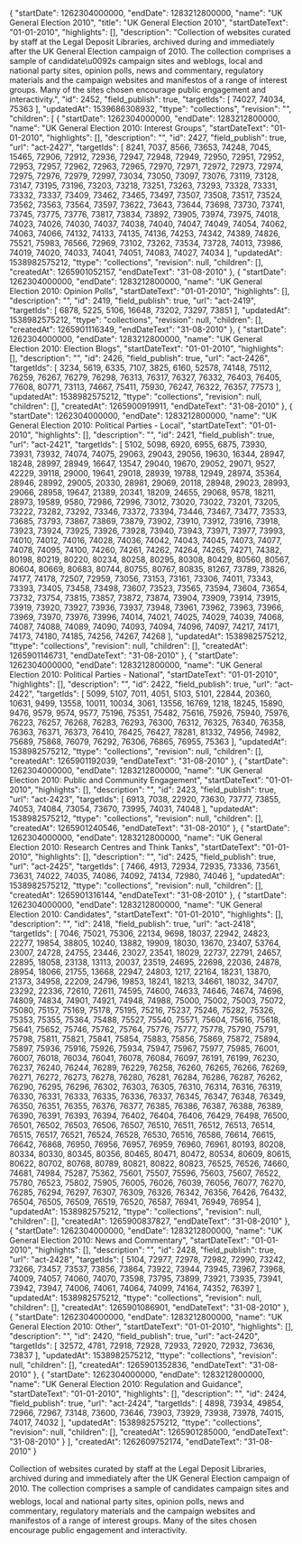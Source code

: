 {
  "startDate": 1262304000000, 
  "endDate": 1283212800000, 
  "name": "UK General Election 2010", 
  "title": "UK General Election 2010", 
  "startDateText": "01-01-2010", 
  "highlights": [], 
  "description": "Collection of websites curated by staff at the Legal Deposit Libraries, archived during and immediately after the UK General Election campaign of 2010. The collection comprises a sample of candidate\u0092s campaign sites and weblogs, local and national party sites, opinion polls, news and commentary, regulatory materials and the campaign websites and manifestos of a range of interest groups. Many of the sites chosen encourage public engagement and interactivity.", 
  "id": 2452, 
  "field_publish": true, 
  "targetIds": [
    74027, 
    74034, 
    75363
  ], 
  "updatedAt": 1539686308932, 
  "ttype": "collections", 
  "revision": "", 
  "children": [
    {
      "startDate": 1262304000000, 
      "endDate": 1283212800000, 
      "name": "UK General Election 2010: Interest Groups", 
      "startDateText": "01-01-2010", 
      "highlights": [], 
      "description": "", 
      "id": 2427, 
      "field_publish": true, 
      "url": "act-2427", 
      "targetIds": [
        8241, 
        7037, 
        8566, 
        73653, 
        74248, 
        7045, 
        15465, 
        72906, 
        72912, 
        72936, 
        72947, 
        72948, 
        72949, 
        72950, 
        72951, 
        72952, 
        72953, 
        72957, 
        72962, 
        72963, 
        72965, 
        72970, 
        72971, 
        72972, 
        72973, 
        72974, 
        72975, 
        72976, 
        72979, 
        72997, 
        73034, 
        73050, 
        73097, 
        73076, 
        73119, 
        73128, 
        73147, 
        73195, 
        73196, 
        73203, 
        73218, 
        73251, 
        73263, 
        73293, 
        73328, 
        73331, 
        73332, 
        73337, 
        73409, 
        73462, 
        73465, 
        73497, 
        73507, 
        73508, 
        73517, 
        73524, 
        73562, 
        73563, 
        73564, 
        73597, 
        73622, 
        73643, 
        73644, 
        73698, 
        73730, 
        73741, 
        73745, 
        73775, 
        73776, 
        73817, 
        73834, 
        73892, 
        73905, 
        73974, 
        73975, 
        74018, 
        74023, 
        74026, 
        74030, 
        74037, 
        74038, 
        74040, 
        74047, 
        74049, 
        74054, 
        74062, 
        74063, 
        74066, 
        74132, 
        74133, 
        74135, 
        74136, 
        74253, 
        74342, 
        74389, 
        74826, 
        75521, 
        75983, 
        76566, 
        72969, 
        73102, 
        73262, 
        73534, 
        73728, 
        74013, 
        73986, 
        74019, 
        74020, 
        74033, 
        74041, 
        74051, 
        74083, 
        74027, 
        74034
      ], 
      "updatedAt": 1538982575212, 
      "ttype": "collections", 
      "revision": null, 
      "children": [], 
      "createdAt": 1265901052157, 
      "endDateText": "31-08-2010"
    }, 
    {
      "startDate": 1262304000000, 
      "endDate": 1283212800000, 
      "name": "UK General Election 2010: Opinion Polls", 
      "startDateText": "01-01-2010", 
      "highlights": [], 
      "description": "", 
      "id": 2419, 
      "field_publish": true, 
      "url": "act-2419", 
      "targetIds": [
        6878, 
        5225, 
        5106, 
        16648, 
        73202, 
        73297, 
        73851
      ], 
      "updatedAt": 1538982575212, 
      "ttype": "collections", 
      "revision": null, 
      "children": [], 
      "createdAt": 1265901116349, 
      "endDateText": "31-08-2010"
    }, 
    {
      "startDate": 1262304000000, 
      "endDate": 1283212800000, 
      "name": "UK General Election 2010: Election Blogs", 
      "startDateText": "01-01-2010", 
      "highlights": [], 
      "description": "", 
      "id": 2426, 
      "field_publish": true, 
      "url": "act-2426", 
      "targetIds": [
        3234, 
        5619, 
        6335, 
        7107, 
        3825, 
        6160, 
        52578, 
        74148, 
        75112, 
        76259, 
        76267, 
        76279, 
        76298, 
        76313, 
        76317, 
        76327, 
        76332, 
        76403, 
        76405, 
        77608, 
        80771, 
        73113, 
        74667, 
        75411, 
        75930, 
        76247, 
        76322, 
        76357, 
        77573
      ], 
      "updatedAt": 1538982575212, 
      "ttype": "collections", 
      "revision": null, 
      "children": [], 
      "createdAt": 1265900919911, 
      "endDateText": "31-08-2010"
    }, 
    {
      "startDate": 1262304000000, 
      "endDate": 1283212800000, 
      "name": "UK General Election 2010: Political Parties - Local", 
      "startDateText": "01-01-2010", 
      "highlights": [], 
      "description": "", 
      "id": 2421, 
      "field_publish": true, 
      "url": "act-2421", 
      "targetIds": [
        5102, 
        5098, 
        6920, 
        6955, 
        6875, 
        73930, 
        73931, 
        73932, 
        74074, 
        74075, 
        29063, 
        29043, 
        29056, 
        19630, 
        16344, 
        28947, 
        18248, 
        28997, 
        28949, 
        16647, 
        13547, 
        29040, 
        19670, 
        29052, 
        29071, 
        9527, 
        42229, 
        39118, 
        29000, 
        19641, 
        29018, 
        28939, 
        19788, 
        12949, 
        28974, 
        35364, 
        28946, 
        28992, 
        29005, 
        20330, 
        28981, 
        29069, 
        20118, 
        28948, 
        29023, 
        28993, 
        29066, 
        28958, 
        19647, 
        21389, 
        20341, 
        18209, 
        24655, 
        29068, 
        9578, 
        18211, 
        28973, 
        19589, 
        9580, 
        72986, 
        72996, 
        73012, 
        73020, 
        73022, 
        73201, 
        73205, 
        73222, 
        73282, 
        73292, 
        73346, 
        73372, 
        73394, 
        73446, 
        73467, 
        73477, 
        73533, 
        73685, 
        73793, 
        73867, 
        73869, 
        73879, 
        73902, 
        73910, 
        73912, 
        73916, 
        73918, 
        73923, 
        73924, 
        73925, 
        73926, 
        73928, 
        73940, 
        73943, 
        73971, 
        73977, 
        73993, 
        74010, 
        74012, 
        74016, 
        74028, 
        74036, 
        74042, 
        74043, 
        74045, 
        74073, 
        74077, 
        74078, 
        74095, 
        74100, 
        74260, 
        74261, 
        74262, 
        74264, 
        74265, 
        74271, 
        74382, 
        80198, 
        80219, 
        80220, 
        80234, 
        80258, 
        80295, 
        80308, 
        80429, 
        80560, 
        80567, 
        80604, 
        80669, 
        80683, 
        80744, 
        80755, 
        80767, 
        80835, 
        81267, 
        73789, 
        73826, 
        74177, 
        74178, 
        72507, 
        72959, 
        73056, 
        73153, 
        73161, 
        73306, 
        74011, 
        73343, 
        73393, 
        73405, 
        73458, 
        73498, 
        73607, 
        73523, 
        73565, 
        73594, 
        73604, 
        73654, 
        73732, 
        73754, 
        73815, 
        73857, 
        73872, 
        73874, 
        73904, 
        73909, 
        73914, 
        73915, 
        73919, 
        73920, 
        73927, 
        73936, 
        73937, 
        73948, 
        73961, 
        73962, 
        73963, 
        73966, 
        73969, 
        73970, 
        73976, 
        73996, 
        74014, 
        74021, 
        74025, 
        74029, 
        74039, 
        74068, 
        74087, 
        74088, 
        74089, 
        74090, 
        74093, 
        74094, 
        74096, 
        74097, 
        74217, 
        74171, 
        74173, 
        74180, 
        74185, 
        74256, 
        74267, 
        74268
      ], 
      "updatedAt": 1538982575212, 
      "ttype": "collections", 
      "revision": null, 
      "children": [], 
      "createdAt": 1265901146731, 
      "endDateText": "31-08-2010"
    }, 
    {
      "startDate": 1262304000000, 
      "endDate": 1283212800000, 
      "name": "UK General Election 2010: Political Parties - National", 
      "startDateText": "01-01-2010", 
      "highlights": [], 
      "description": "", 
      "id": 2422, 
      "field_publish": true, 
      "url": "act-2422", 
      "targetIds": [
        5099, 
        5107, 
        7011, 
        4051, 
        5103, 
        5101, 
        22844, 
        20360, 
        10631, 
        9499, 
        13558, 
        10011, 
        10034, 
        3061, 
        13556, 
        16769, 
        1218, 
        18245, 
        15890, 
        9476, 
        9579, 
        9574, 
        9577, 
        75196, 
        75351, 
        75482, 
        75616, 
        75926, 
        75940, 
        75976, 
        76223, 
        76257, 
        76268, 
        76283, 
        76293, 
        76300, 
        76312, 
        76325, 
        76340, 
        76358, 
        76363, 
        76371, 
        76373, 
        76410, 
        76425, 
        76427, 
        78281, 
        81332, 
        74956, 
        74982, 
        75689, 
        75868, 
        76079, 
        76292, 
        76306, 
        76865, 
        76955, 
        75363
      ], 
      "updatedAt": 1538982575212, 
      "ttype": "collections", 
      "revision": null, 
      "children": [], 
      "createdAt": 1265901192039, 
      "endDateText": "31-08-2010"
    }, 
    {
      "startDate": 1262304000000, 
      "endDate": 1283212800000, 
      "name": "UK General Election 2010: Public and Community Engagement", 
      "startDateText": "01-01-2010", 
      "highlights": [], 
      "description": "", 
      "id": 2423, 
      "field_publish": true, 
      "url": "act-2423", 
      "targetIds": [
        6913, 
        7038, 
        22920, 
        73630, 
        73777, 
        73855, 
        74053, 
        74084, 
        73054, 
        73670, 
        73995, 
        74031, 
        74048
      ], 
      "updatedAt": 1538982575212, 
      "ttype": "collections", 
      "revision": null, 
      "children": [], 
      "createdAt": 1265901240546, 
      "endDateText": "31-08-2010"
    }, 
    {
      "startDate": 1262304000000, 
      "endDate": 1283212800000, 
      "name": "UK General Election 2010: Research Centres and Think Tanks", 
      "startDateText": "01-01-2010", 
      "highlights": [], 
      "description": "", 
      "id": 2425, 
      "field_publish": true, 
      "url": "act-2425", 
      "targetIds": [
        7466, 
        4913, 
        72934, 
        72935, 
        73336, 
        73561, 
        73631, 
        74022, 
        74035, 
        74086, 
        74092, 
        74134, 
        72980, 
        74046
      ], 
      "updatedAt": 1538982575212, 
      "ttype": "collections", 
      "revision": null, 
      "children": [], 
      "createdAt": 1265901316144, 
      "endDateText": "31-08-2010"
    }, 
    {
      "startDate": 1262304000000, 
      "endDate": 1283212800000, 
      "name": "UK General Election 2010: Candidates", 
      "startDateText": "01-01-2010", 
      "highlights": [], 
      "description": "", 
      "id": 2418, 
      "field_publish": true, 
      "url": "act-2418", 
      "targetIds": [
        7046, 
        75021, 
        75306, 
        22134, 
        9698, 
        18037, 
        22942, 
        24823, 
        22277, 
        19854, 
        38805, 
        10240, 
        13882, 
        19909, 
        18030, 
        13670, 
        23407, 
        53764, 
        23007, 
        24728, 
        24755, 
        23446, 
        23027, 
        23541, 
        18029, 
        22737, 
        22791, 
        24657, 
        22895, 
        18058, 
        23138, 
        13113, 
        20037, 
        23519, 
        24695, 
        22698, 
        22036, 
        24878, 
        28954, 
        18066, 
        21755, 
        13668, 
        22947, 
        24803, 
        1217, 
        22164, 
        18231, 
        13870, 
        21373, 
        34958, 
        22209, 
        24796, 
        19853, 
        18241, 
        18213, 
        34661, 
        18032, 
        34707, 
        23292, 
        22336, 
        72610, 
        72611, 
        74595, 
        74600, 
        74633, 
        74646, 
        74674, 
        74696, 
        74809, 
        74834, 
        74901, 
        74921, 
        74948, 
        74988, 
        75000, 
        75002, 
        75003, 
        75072, 
        75080, 
        75157, 
        75169, 
        75178, 
        75195, 
        75216, 
        75237, 
        75246, 
        75282, 
        75326, 
        75353, 
        75355, 
        75364, 
        75488, 
        75527, 
        75540, 
        75571, 
        75604, 
        75616, 
        75618, 
        75641, 
        75652, 
        75746, 
        75762, 
        75764, 
        75776, 
        75777, 
        75778, 
        75790, 
        75791, 
        75798, 
        75811, 
        75821, 
        75841, 
        75854, 
        75883, 
        75856, 
        75869, 
        75872, 
        75894, 
        75897, 
        75936, 
        75916, 
        75926, 
        75934, 
        75947, 
        75967, 
        75977, 
        75985, 
        76001, 
        76007, 
        76018, 
        76034, 
        76041, 
        76078, 
        76084, 
        76097, 
        76191, 
        76199, 
        76230, 
        76237, 
        76240, 
        76244, 
        76289, 
        76229, 
        76258, 
        76260, 
        76265, 
        76266, 
        76269, 
        76271, 
        76272, 
        76273, 
        76278, 
        76280, 
        76281, 
        76284, 
        76286, 
        76287, 
        76262, 
        76290, 
        76295, 
        76296, 
        76302, 
        76303, 
        76305, 
        76310, 
        76314, 
        76316, 
        76319, 
        76330, 
        76331, 
        76333, 
        76335, 
        76336, 
        76337, 
        76345, 
        76347, 
        76348, 
        76349, 
        76350, 
        76351, 
        76355, 
        76376, 
        76377, 
        76385, 
        76386, 
        76387, 
        76388, 
        76389, 
        76390, 
        76391, 
        76393, 
        76394, 
        76402, 
        76404, 
        76406, 
        76429, 
        76498, 
        76500, 
        76501, 
        76502, 
        76503, 
        76506, 
        76507, 
        76510, 
        76511, 
        76512, 
        76513, 
        76514, 
        76515, 
        76517, 
        76521, 
        76524, 
        76528, 
        76530, 
        76516, 
        76586, 
        76614, 
        76615, 
        76642, 
        76868, 
        76950, 
        76956, 
        76957, 
        76959, 
        76960, 
        76961, 
        80193, 
        80208, 
        80334, 
        80330, 
        80345, 
        80356, 
        80465, 
        80471, 
        80472, 
        80534, 
        80609, 
        80615, 
        80622, 
        80702, 
        80768, 
        80789, 
        80821, 
        80822, 
        80823, 
        76525, 
        76526, 
        74660, 
        74681, 
        74984, 
        75287, 
        75362, 
        75601, 
        75507, 
        75596, 
        75603, 
        75607, 
        76522, 
        75780, 
        76523, 
        75802, 
        75905, 
        76005, 
        76026, 
        76039, 
        76056, 
        76077, 
        76270, 
        76285, 
        76294, 
        76297, 
        76307, 
        76309, 
        76326, 
        76342, 
        76356, 
        76426, 
        76432, 
        76504, 
        76505, 
        76509, 
        76519, 
        76520, 
        76587, 
        76941, 
        76949, 
        76954
      ], 
      "updatedAt": 1538982575212, 
      "ttype": "collections", 
      "revision": null, 
      "children": [], 
      "createdAt": 1265900837827, 
      "endDateText": "31-08-2010"
    }, 
    {
      "startDate": 1262304000000, 
      "endDate": 1283212800000, 
      "name": "UK General Election 2010: News and Commentary", 
      "startDateText": "01-01-2010", 
      "highlights": [], 
      "description": "", 
      "id": 2428, 
      "field_publish": true, 
      "url": "act-2428", 
      "targetIds": [
        5104, 
        72977, 
        72978, 
        72982, 
        72990, 
        73242, 
        73266, 
        73457, 
        73537, 
        73856, 
        73864, 
        73922, 
        73944, 
        73945, 
        73967, 
        73968, 
        74009, 
        74057, 
        74060, 
        74070, 
        73598, 
        73795, 
        73899, 
        73921, 
        73935, 
        73941, 
        73942, 
        73947, 
        74006, 
        74061, 
        74064, 
        74099, 
        74164, 
        74352, 
        76397
      ], 
      "updatedAt": 1538982575212, 
      "ttype": "collections", 
      "revision": null, 
      "children": [], 
      "createdAt": 1265901086901, 
      "endDateText": "31-08-2010"
    }, 
    {
      "startDate": 1262304000000, 
      "endDate": 1283212800000, 
      "name": "UK General Election 2010: Other", 
      "startDateText": "01-01-2010", 
      "highlights": [], 
      "description": "", 
      "id": 2420, 
      "field_publish": true, 
      "url": "act-2420", 
      "targetIds": [
        32572, 
        4781, 
        72918, 
        72928, 
        72933, 
        72920, 
        72932, 
        73636, 
        73837
      ], 
      "updatedAt": 1538982575212, 
      "ttype": "collections", 
      "revision": null, 
      "children": [], 
      "createdAt": 1265901352836, 
      "endDateText": "31-08-2010"
    }, 
    {
      "startDate": 1262304000000, 
      "endDate": 1283212800000, 
      "name": "UK General Election 2010: Regulation and Guidance", 
      "startDateText": "01-01-2010", 
      "highlights": [], 
      "description": "", 
      "id": 2424, 
      "field_publish": true, 
      "url": "act-2424", 
      "targetIds": [
        4898, 
        73934, 
        49854, 
        72966, 
        72967, 
        73148, 
        73600, 
        73646, 
        73903, 
        73929, 
        73938, 
        73978, 
        74015, 
        74017, 
        74032
      ], 
      "updatedAt": 1538982575212, 
      "ttype": "collections", 
      "revision": null, 
      "children": [], 
      "createdAt": 1265901285000, 
      "endDateText": "31-08-2010"
    }
  ], 
  "createdAt": 1262609752174, 
  "endDateText": "31-08-2010"
}

Collection of websites curated by staff at the Legal Deposit Libraries, archived during and immediately after the UK General Election campaign of 2010. The collection comprises a sample of candidates campaign sites and weblogs, local and national party sites, opinion polls, news and commentary, regulatory materials and the campaign websites and manifestos of a range of interest groups. Many of the sites chosen encourage public engagement and interactivity.
